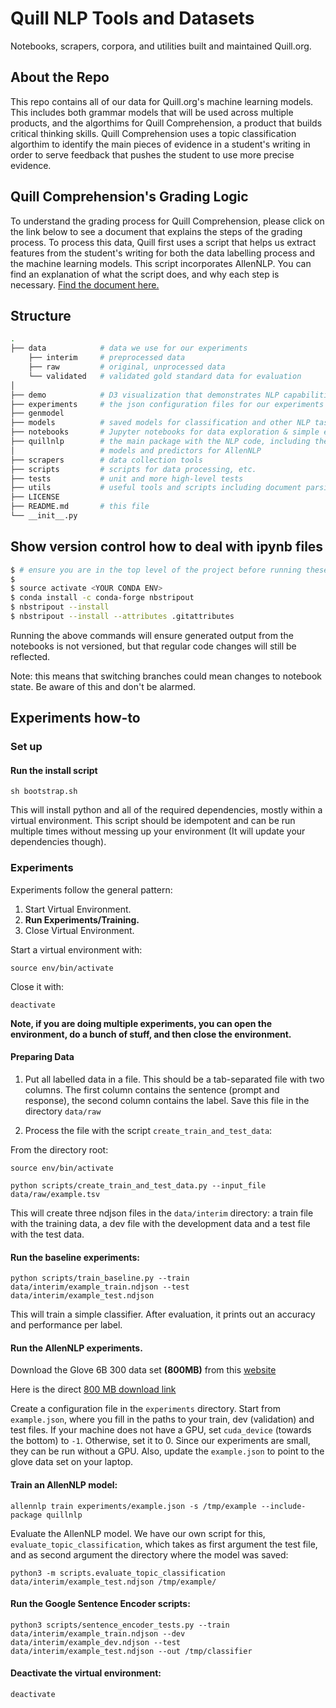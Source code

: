 # Quill NLP Tools and Datasets
Notebooks, scrapers, corpora, and utilities built and maintained Quill.org.

## About the Repo
This repo contains all of our data for Quill.org's machine learning models. This includes both grammar models that will be used across multiple products, and the algorthims for Quill Comprehension, a product that builds critical thinking skills. Quill Comprehension uses a topic classification algorthim to identify the main pieces of evidence in a student's writing in order to serve feedback that pushes the student to use more precise evidence.


## Quill Comprehension's Grading Logic
To understand the grading process for Quill Comprehension, please click on the link below to see a document that explains the steps of the grading process. To process this data, Quill first uses a script that helps us extract features from the student's writing for both the data labelling process and the machine learning models. This script incorporates AllenNLP. You can find an explanation of what the script does, and why each step is necessary. [Find the document here.](https://www.notion.so/Quill-Comprehension-Grading-Logic-395e3ba566484790a9187ddeb7cdfc6a#e34312ec6830435ba5e1c5b70737898e)


## Structure

```bash
.
├── data            # data we use for our experiments
    ├── interim     # preprocessed data
    ├── raw         # original, unprocessed data
    └── validated   # validated gold standard data for evaluation
│
├── demo            # D3 visualization that demonstrates NLP capabilities
├── experiments     # the json configuration files for our experiments
├── genmodel
├── models          # saved models for classification and other NLP tasks
├── notebooks       # Jupyter notebooks for data exploration & simple experiments
├── quillnlp        # the main package with the NLP code, including the dataset readers,
│                   # models and predictors for AllenNLP
├── scrapers        # data collection tools
├── scripts         # scripts for data processing, etc.
├── tests           # unit and more high-level tests
├── utils           # useful tools and scripts including document parsing
├── LICENSE
├── README.md       # this file
└── __init__.py
```

## Show version control how to deal with ipynb files

```bash
$ # ensure you are in the top level of the project before running these commands
$
$ source activate <YOUR CONDA ENV>
$ conda install -c conda-forge nbstripout
$ nbstripout --install
$ nbstripout --install --attributes .gitattributes
```

Running the above commands will ensure generated output from the notebooks is
not versioned, but that regular code changes will still be reflected.

Note: this means that switching branches could mean changes to notebook state.
Be aware of this and don't be alarmed.

## Experiments how-to

### Set up

#### Run the install script
```
sh bootstrap.sh
```
This will install python and all of the required dependencies, mostly within a virtual environment. This script should be idempotent and can be run multiple times without messing up your environment (It will update your dependencies though).

### Experiments

Experiments follow the general pattern:

1. Start Virtual Environment.
2. **Run Experiments/Training.**
3. Close Virtual Environment.

Start a virtual environment with:

```
source env/bin/activate
```

Close it with:

```
deactivate
```

**Note, if you are doing multiple experiments, you can open the environment, do a bunch of stuff, and then close the environment.**

#### Preparing Data

1. Put all labelled data in a file. This should be a tab-separated file
with two columns. The first column contains the sentence (prompt and response),
the second column contains the label. Save this file in the directory `data/raw`

2. Process the file with the script `create_train_and_test_data`:

From the directory root:
```
source env/bin/activate
```
```
python scripts/create_train_and_test_data.py --input_file data/raw/example.tsv

```

This will create three ndjson files in the `data/interim` directory: a train file
with the training data, a dev file with the development data and a test file with
the test data.

#### Run the baseline experiments:

```python scripts/train_baseline.py --train data/interim/example_train.ndjson --test data/interim/example_test.ndjson```

This will train a simple classifier. After evaluation, it prints out an
accuracy and performance per label.

#### Run the AllenNLP experiments.

Download the Glove 6B 300 data set **(800MB)** from this [website](https://nlp.stanford.edu/projects/glove/)

Here is the direct [800 MB download link](http://nlp.stanford.edu/data/glove.6B.zip)

Create a configuration file in the `experiments` directory. Start from
`example.json`, where you fill in the paths to your train, dev (validation)
and test files. If your machine does not have a GPU, set `cuda_device` (towards
the bottom) to `-1`. Otherwise, set it to 0. Since our experiments are small,
they can be run without a GPU. Also, update the `example.json` to point to the glove data set on your laptop.

#### Train an AllenNLP model:

```allennlp train experiments/example.json -s /tmp/example --include-package quillnlp```

Evaluate the AllenNLP model. We have our own script for this,
`evaluate_topic_classification`, which takes as first argument the test file,
and as second argument the directory where the model was saved:

```python3 -m scripts.evaluate_topic_classification data/interim/example_test.ndjson /tmp/example/```

#### Run the Google Sentence Encoder scripts:

```python3 scripts/sentence_encoder_tests.py --train data/interim/example_train.ndjson --dev data/interim/example_dev.ndjson --test data/interim/example_test.ndjson --out /tmp/classifier```

#### Deactivate the virtual environment:

```deactivate```
